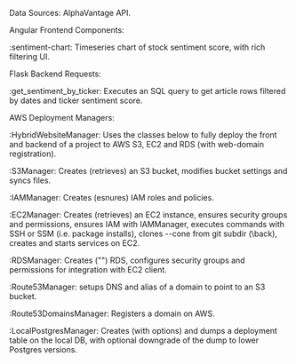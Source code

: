 Data Sources: AlphaVantage API.


Angular Frontend Components:
  
  :sentiment-chart: Timeseries chart of       stock sentiment score, with rich filtering UI.


Flask Backend Requests:
  
  :get_sentiment_by_ticker: Executes an SQL query to get article rows filtered by dates and ticker sentiment score.



AWS Deployment Managers:
 
  :HybridWebsiteManager: Uses the classes below to fully deploy the front and backend of a project to AWS S3, EC2 and RDS (with web-domain registration).

  :S3Manager: Creates (retrieves) an S3 bucket, modifies bucket settings and syncs files.

  :IAMManager: Creates (esnures) IAM roles and policies.
  
  :EC2Manager: Creates (retrieves) an EC2 instance, ensures security groups and permissions, ensures IAM with IAMManager, executes commands with SSH or SSM (i.e. package installs), clones --cone from git subdir (\back), creates and starts services on EC2.

  :RDSManager: Creates ("") RDS, configures security groups and permissions for integration with EC2 client.

  :Route53Manager: setups DNS and alias of a domain to point to an S3 bucket.

  :Route53DomainsManager: Registers a domain on AWS.

  :LocalPostgresManager: Creates (with options) and dumps a deployment table on the local DB, with optional downgrade of the dump to lower Postgres versions.
